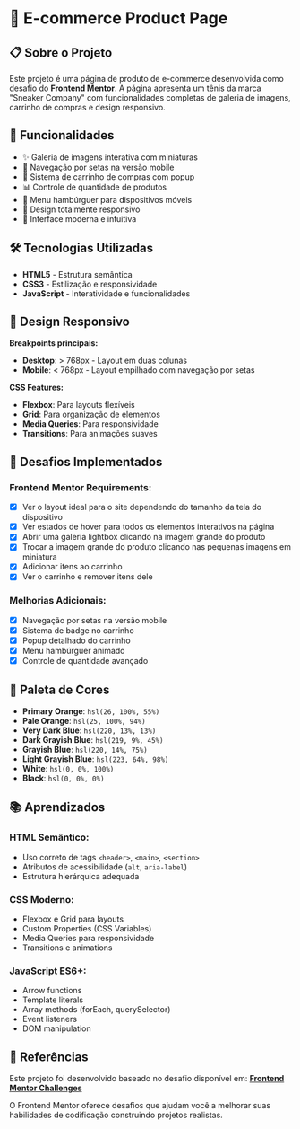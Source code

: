 # 🛒 E-commerce Product Page

## 📋 Sobre o Projeto

Este projeto é uma página de produto de e-commerce desenvolvida como desafio do **Frontend Mentor**. A página apresenta um tênis da marca "Sneaker Company" com funcionalidades completas de galeria de imagens, carrinho de compras e design responsivo.

## 🎯 Funcionalidades

- ✨ Galeria de imagens interativa com miniaturas
- 📱 Navegação por setas na versão mobile
- 🛒 Sistema de carrinho de compras com popup
- 📊 Controle de quantidade de produtos
- 🍔 Menu hambúrguer para dispositivos móveis
- 📱 Design totalmente responsivo
- 🎨 Interface moderna e intuitiva

## 🛠️ Tecnologias Utilizadas

- **HTML5** - Estrutura semântica
- **CSS3** - Estilização e responsividade
- **JavaScript** - Interatividade e funcionalidades

## 🎨 Design Responsivo

**Breakpoints principais:**
- **Desktop**: > 768px - Layout em duas colunas
- **Mobile**: < 768px - Layout empilhado com navegação por setas

**CSS Features:**
- **Flexbox**: Para layouts flexíveis
- **Grid**: Para organização de elementos
- **Media Queries**: Para responsividade
- **Transitions**: Para animações suaves

## 🎯 Desafios Implementados

### Frontend Mentor Requirements:
- [x] Ver o layout ideal para o site dependendo do tamanho da tela do dispositivo
- [x] Ver estados de hover para todos os elementos interativos na página
- [x] Abrir uma galeria lightbox clicando na imagem grande do produto
- [x] Trocar a imagem grande do produto clicando nas pequenas imagens em miniatura
- [x] Adicionar itens ao carrinho
- [x] Ver o carrinho e remover itens dele

### Melhorias Adicionais:
- [x] Navegação por setas na versão mobile
- [x] Sistema de badge no carrinho
- [x] Popup detalhado do carrinho
- [x] Menu hambúrguer animado
- [x] Controle de quantidade avançado

## 🎨 Paleta de Cores

- **Primary Orange**: `hsl(26, 100%, 55%)`
- **Pale Orange**: `hsl(25, 100%, 94%)`
- **Very Dark Blue**: `hsl(220, 13%, 13%)`
- **Dark Grayish Blue**: `hsl(219, 9%, 45%)`
- **Grayish Blue**: `hsl(220, 14%, 75%)`
- **Light Grayish Blue**: `hsl(223, 64%, 98%)`
- **White**: `hsl(0, 0%, 100%)`
- **Black**: `hsl(0, 0%, 0%)`

## 📚 Aprendizados

### HTML Semântico:
- Uso correto de tags `<header>`, `<main>`, `<section>`
- Atributos de acessibilidade (`alt`, `aria-label`)
- Estrutura hierárquica adequada

### CSS Moderno:
- Flexbox e Grid para layouts
- Custom Properties (CSS Variables)
- Media Queries para responsividade
- Transitions e animations

### JavaScript ES6+:
- Arrow functions
- Template literals
- Array methods (forEach, querySelector)
- Event listeners
- DOM manipulation

## 📖 Referências

Este projeto foi desenvolvido baseado no desafio disponível em:
**[Frontend Mentor Challenges](https://www.frontendmentor.io/challenges)**

O Frontend Mentor oferece desafios que ajudam você a melhorar suas habilidades de codificação construindo projetos realistas.
